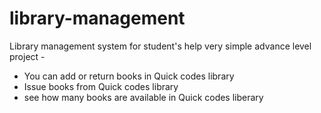 # library-management
Library management system for student's help
very simple advance level project - 
* You can add or return books in Quick codes library 
* Issue books from Quick codes library
* see how many books are available in Quick codes liberary


